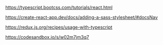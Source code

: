 https://typescript.bootcss.com/tutorials/react.html

https://create-react-app.dev/docs/adding-a-sass-stylesheet/#docsNav

https://redux.js.org/recipes/usage-with-typescript

https://codesandbox.io/s/w02m7jm3q7